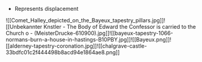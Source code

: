 - Represents displacement

![[Comet_Halley_depicted_on_the_Bayeux_tapestry_pillars.jpg]]![[Unbekannter Knstler -  The Body of Edward the Confessor is carried to the Church o - (MeisterDrucke-610900).jpg]]![[bayeux-tapestry-1066-normans-burn-a-house-in-hastings-B10PBY.jpg]]![[Bayeux.png]]![[alderney-tapestry-coronation.jpg]]![[chalgrave-castle-33bdfc01c2f444498b8acd94e1864ae8.png]]